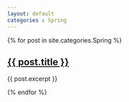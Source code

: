 ```yaml
---
layout: default
categories : Spring
---
```


{% for post in site.categories.Spring %}
  <div class="postlist">
    <h2><a href="{{ post.url }}">{{ post.title }}</a></h2>
    <p>{{ post.excerpt }}</p>
  </div>
{% endfor %}